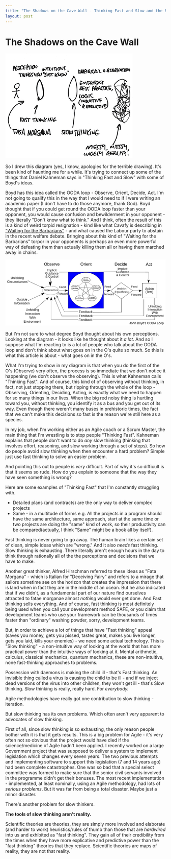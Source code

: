 ```yaml
---
title: "The Shadows on the Cave Wall - Thinking Fast and Slow and the Real World"
layout: post 
---
```



# The Shadows on the Cave Wall
![Thinking Fast, Thinking Slow, and the Real World](ShadowsOnTheCaveWall.png)

So I drew this diagram (yes, I know, apologies for the terrible drawing). It's been kind of haunting me for a while. It's trying to connect up some of the things that Daniel Kahneman says in "Thinking Fast and Slow" with some of Boyd's ideas.

Boyd has this idea called the OODA loop - Observe, Orient, Decide, Act. I'm not going to qualify this in the way that I would need to if I were writing an academic paper (I don't have to do those anymore, thank God). Boyd thought that if you could get round the OODA loop faster than your opponent, you would cause confusion and bewilderment in your opponent - they literally "Don't know what to think." And I think, often the result of this is a kind of weird torpid resignation - kind like what Cavafy is describing in ["Waiting for the Barbarians"](http://www.cavafy.com/poems/content.asp?id=119&cat=1) - and what caused the Labour party to abstain in the recent welfare debate. Bringing about this kind of "Waiting for the Barbarians" torpor in your opponents is perhaps an even more powerful way of defeating them than actually killing them all or having them marched away in chains.

![Boyd's OODA Loop]( OODA.Boyd.svg.png)

But I'm not sure to what degree Boyd thought about his own perceptions.  Looking at the diagram - it looks like he thought about it *a lot*.  And so I suppose what I'm reacting to is a lot of people who talk about the OODA loop and don't think about what goes on in the O's quite so much.  So this is what this article is about - what goes on in the O's.

What I'm trying to show in my diagram is that when you do the first of the O's (Observe) very often, the process is so immediate that we don't notice it happening (we don't observe the observing). This is what Kahneman calls "Thinking Fast".  And of course, this kind of of observing without thinking, in fact, not just stopping there, but ripping through the whole of the loop - Observing, Orienting, Deciding, Acting, is exactly what we need to happen for so many things in our lives.  When the big red noisy thing is hurtling toward you, without thinking, you identify it as a bus and you get out of its way. Even though there weren't many buses in prehistoric times, the fact that we can't make this decisions so fast is the reason we're still here as a species.

In my job, when I'm working either as an Agile coach or a Scrum Master, the main thing that I'm wrestling is to stop people "Thinking Fast". Kahneman explains that people don't want to do *any* slow thinking (thinking that involves effort, reasoning, and slow working through a set of steps). So how do people avoid slow thinking when then encounter a hard problem? Simple just use fast thinking to solve an easier problem. 

And pointing this out to people is *very* difficult. Part of why it's so difficult is that it seems so rude. How do you explain to someone that the way they have seen something is wrong?

Here are some examples of "Thinking Fast" that I'm constantly struggling with.

* Detailed plans (and contracts) are the only way to deliver complex projects
* Same - in a multitude of forms e.g. All the projects in a program should have the same architecture, same approach, start at the same time or two projects are doing the "same" kind of work, so their productivity can be compared(actually, I think "Same" might be a book all by itself).

Fast thinking is never going to go away. The human brain likes a certain set of clean, simple ideas which are "wrong." And it also *needs* fast thinking.  Slow thinking is exhausting. There literally aren't enough hours in the day to think through rationally all of the the perceptions and decisions that we have to make.

Another great thinker, Alfred Hirschman referred to these ideas as "Fata Morgana" - which is Italian for "Deceiving Fairy" and refers to a mirage that sailors sometime see on the horizon that creates the impression that there is land when in fact they are in the middle of an ocean. But he also indicated that if we didn't, as a fundamental part of our nature find ourselves attracted to fatae morganae almost *nothing* would ever get done. And Fast thinking sells everything.  And of course, fast thinking is most definitely being used when you call your development method SAFE, or you claim that development teams who use your framework can be thousands of times faster than "ordinary" washing powder, sorry, development teams.

But, in order to achieve a lot of things that have "Fast thinking" appeal (saves you money, gets you pissed, tastes great, makes you live longer, gets you laid, kills your enemies) - we need some actual technology.  This is "Slow thinking" - a non-intuitive way of looking at the world that has more practical power than the intuitive ways of looking at it. Mental arithmetic, calculus, classical mechanics, quantum mechanics, these are non-intuitive, none fast-thinking approaches to problems.  

Possession with daemons is making the child ill - that's Fast thinking.  An invisible thing called a virus is causing the child to be ill - and if we inject dead versions of the virus into other children, they won't get ill - that's Slow thinking.  Slow thinking is really, really hard.  For *everybody.* 

Agile methodologies have really got one contribution to slow thinking - iteration.

But slow thinking has its own problems. Which often aren't very apparent to advocates of slow thinking.

First of all, since slow thinking is so exhausting, the only reason people bother with it is that it gets results. This is a big problem for Agile - it's very often not so obvious that the project would have died if the science/medicine of Agile hadn't been applied. I recently worked on a large Government project that was supposed to deliver a system to implement legislation which changes every seven years.  The two previous attempts and implementing software to support this legislation (7 and 14 years ago) had been complete catastrophes.  One was so bad that a special select committee was formed to make sure that the senior civil servants involved in the programme didn't get their bonuses.  The most recent implementation - implemented, at least nominally, using an Agile methodology, had lots of *serious problems*. But it was far from being a total disaster. Maybe just a minor disaster.

There's another problem for slow thinkers. 

**The tools of slow thinking aren't reality.**

Scientific theories are theories, they are simply more involved and elaborate (and harder to work) heuristics/rules of thumb than those that are *hardwired* into us and exhibited as "fast thinking".  They gain all of their credibility from the times when they have more explicative and predictive power than the "fast thinking" theories that they replace.  Scientific theories are maps of reality, they are not that reality.

